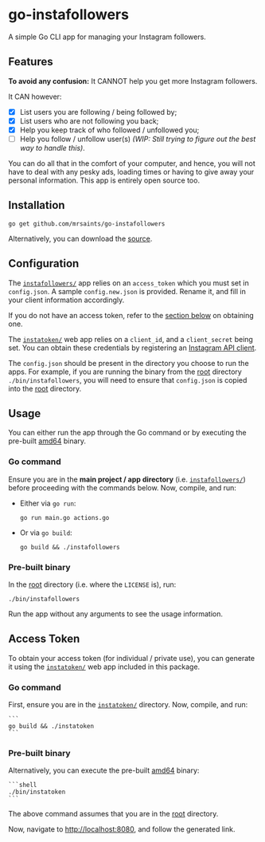 # go-instafollowers

A simple Go CLI app for managing your Instagram followers.


## Features

**To avoid any confusion:** It CANNOT help you get more Instagram followers.

It CAN however:

- [x] List users you are following / being followed by;
- [x] List users who are not following you back;
- [x] Help you keep track of who followed / unfollowed you;
- [ ] Help you follow / unfollow user(s) _(WIP: Still trying to figure out the best way to handle this)_.

You can do all that in the comfort of your computer, and hence, you will not have to deal with any pesky ads, loading times or having to give away your personal information. This app is entirely open source too.


## Installation

```shell
go get github.com/mrsaints/go-instafollowers
```

Alternatively, you can download the [source][].


## Configuration

The [`instafollowers/`][main] app relies on an `access_token` which you must set in `config.json`. A sample `config.new.json` is provided. Rename it, and fill in your client information accordingly.

If you do not have an access token, refer to the [section below](#access-token) on obtaining one.

The [`instatoken/`][instatoken] web app relies on a `client_id`, and a `client_secret` being set. You can obtain these credentials by registering an [Instagram API client][register].

The `config.json` should be present in the directory you choose to run the apps. For example, if you are running the binary from the [root][] directory `./bin/instafollowers`, you will need to ensure that `config.json` is copied into the [root][] directory.


## Usage

You can either run the app through the Go command or by executing the pre-built [amd64][] binary.

### Go command

Ensure you are in the **main project / app directory** (i.e. [`instafollowers/`][main]) before proceeding with the commands below. Now, compile, and run:

- Either via `go run`:

    ```shell
    go run main.go actions.go
    ```

- Or via `go build`:

    ```shell
    go build && ./instafollowers
    ```

### Pre-built binary

In the [root][] directory (i.e. where the `LICENSE` is), run:

```shell
./bin/instafollowers
```

Run the app without any arguments to see the usage information.


## Access Token

To obtain your access token (for individual / private use), you can generate it using the [`instatoken/`][instatoken] web app included in this package.

### Go command

First, ensure you are in the [`instatoken/`][instatoken] directory. Now, compile, and run:

    ```
    go build && ./instatoken
    ```

### Pre-built binary

Alternatively, you can execute the pre-built [amd64][] binary:

    ```shell
    ./bin/instatoken
    ```

The above command assumes that you are in the [root][] directory.

Now, navigate to [http://localhost:8080](http://localhost:8080), and follow the generated link.


[source]: https://github.com/MrSaints/go-steamwebapi/archive/master.zip
[amd64]: https://github.com/MrSaints/go-instafollowers/tree/master/bin
[root]: https://github.com/MrSaints/go-instafollowers
[main]: https://github.com/MrSaints/go-instafollowers/tree/master/instafollowers
[instatoken]: https://github.com/MrSaints/go-instafollowers/tree/master/instatoken
[register]: https://instagram.com/developer/clients/manage/